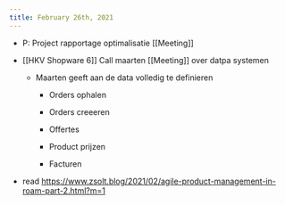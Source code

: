 ```yaml
---
title: February 26th, 2021
---
```


- P: Project rapportage optimalisatie [[Meeting]] 

- [[HKV Shopware 6]] Call maarten [[Meeting]] over datpa systemen
	 - Maarten geeft aan de data volledig te definieren
		 - Orders ophalen

		 - Orders creeeren

		 - Offertes

		 - Product prijzen

		 - Facturen 

- read https://www.zsolt.blog/2021/02/agile-product-management-in-roam-part-2.html?m=1
